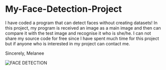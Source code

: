 # My-Face-Detection-Project
I have coded a program that can detect faces without creating datasets!
In this project, my program is received an image as a main image and then can compare it with the test image and recognise it who is she/he.
I can not share my source code for free since I have spent much time for this project but if anyone who is interested in my project can contact me.  


Sincerely, Melanee




![FACE DETECTION](https://github.com/Melanee-Melanee/my-face-detection/blob/main/TRUE.png)
